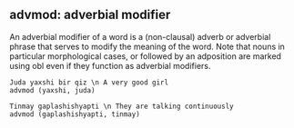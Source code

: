 ## advmod: adverbial modifier
An adverbial modifier of a word is a (non-clausal) adverb or adverbial phrase that serves to modify the meaning of the word.
Note that nouns in particular morphological cases, or followed by an adposition are marked using obl even if they function as adverbial modifiers.

~~~ sdparse
Juda yaxshi bir qiz \n A very good girl
advmod (yaxshi, juda)
~~~

~~~ sdparse
Tinmay gaplashishyapti \n They are talking continuously 
advmod (gaplashishyapti, tinmay)
~~~



<!-- Interlanguage links updated Ne 5. května 2024, 18:20:37 CEST -->
